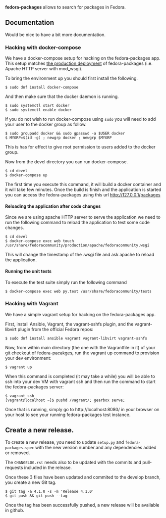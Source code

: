 **fedora-packages** allows to search for packages in Fedora.

## Documentation
Would be nice to have a bit more documentation.

### Hacking with docker-compose
We have a docker-compose setup for hacking on the fedora-packages app.
This setup matches [the production deployment](https://infrastructure.fedoraproject.org/cgit/ansible.git/tree/playbooks/groups/packages.yml)
of fedora-packages (i.e. Apache HTTP server with mod_wsgi).

To bring the environment up you should first install the following.

	$ sudo dnf install docker-compose

And then make sure that the docker daemon is running.

	$ sudo systemctl start docker
	$ sudo systemctl enable docker

If you do not wish to run docker-compose using `sudo` you will need to add 
your user to the docker group as follow.

	$ sudo groupadd docker && sudo gpasswd -a $USER docker
	$ MYGRP=$(id -g) ; newgrp docker ; newgrp $MYGRP

This is has for effect to give root permission to users added to the docker
group.

Now from the devel directory you can run docker-compose.

	$ cd devel
	$ docker-compose up

The first time you execute this command, it will build a docker container and it will
take few minutes. Once the build is finish and the application is started you can access
the fedora-packages using this url http://127.0.0.1/packages

#### Reloading the application after code changes
Since we are using apache HTTP server to serve the application we need to run the following
command to reload the application to test some code changes.

	$ cd devel
	$ docker-compose exec web touch /usr/share/fedoracommunity/production/apache/fedoracommunity.wsgi

This will change the timestamp of the .wsgi file and ask apache to reload the application.

#### Running the unit tests
To execute the test suite simply run the following command

	$ docker-compose exec web py.test /usr/share/fedoracommunity/tests


### Hacking with Vagrant

We have a simple vagrant setup for hacking on the fedora-packages app.

First, install Ansible, Vagrant, the vagrant-sshfs plugin, and the
vagrant-libvirt plugin from the official Fedora repos:

    $ sudo dnf install ansible vagrant vagrant-libvirt vagrant-sshfs

Now, from within main directory (the one with the Vagrantfile in it)
of your git checkout of fedora-pacakges, run the vagrant up command to provision
your dev environment:

    $ vagrant up

When this command is completed (it may take a while) you will be able to
ssh into your dev VM with vagrant ssh and then run the command to start the fedora-packages server:

    $ vagrant ssh
    [vagrant@localhost ~]$ pushd /vagrant/; gearbox serve;

Once that is running, simply go to http://localhost:8080/ in your browser on
your host to see your running fedora-packages test instance.


## Create a new release.

To create a new release, you need to update `setup.py` and `fedora-packages.spec`
with the new version number and any dependencies added or removed.

The `CHANGELOG.rst` needs also to be updated with the commits and pull-requests
included in the release.

Once these 3 files have been updated and commited to the develop branch, you create a new
Git tag.

	$ git tag -a 4.1.0 -s -m 'Release 4.1.0'
	$ git push && git push --tag

Once the tag has been successfully pushed, a new release will be available in github.
